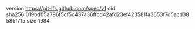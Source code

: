 version https://git-lfs.github.com/spec/v1
oid sha256:019bd05a796f5cf5c437a36ffcd42afd23ef423581fa3653f7d5acd38585f715
size 1984
